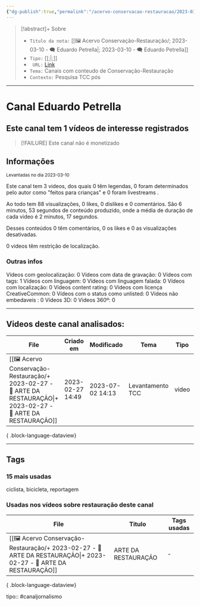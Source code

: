 ```yaml
---
{"dg-publish":true,"permalink":"/acervo-conservacao-restauracao/2023-03-10-eduardo-petrella/","tags":["🖼️/🗨️"]}
---
```


>[!abstract]+ Sobre
>- `Titulo da nota:`  [[🖼️ Acervo Conservação-Restauração/; 2023-03-10 - 🗨️ Eduardo Petrella\|; 2023-03-10 - 🗨️ Eduardo Petrella]]
>- `Tipo:`  [[;\|;]]
>- ` URL:`  [Link](http://www.youtube.com/@eduardopetrella6889)
>- `Tema:`  Canais com conteudo de Conservação-Restauração
>- ` Contexto: `  Pesquisa TCC pós
***

# Canal Eduardo Petrella
## Este canal tem 1 vídeos de interesse registrados
>[!FAILURE] Este canal não é monetizado

## Informações
<small> Levantadas no dia 2023-03-10 </small>


Este canal tem 3 videos, dos quais 0 têm legendas, 0 foram determinados pelo autor como "feitos para crianças" e 0 foram livestreams .

Ao todo tem 88 visualizações, 0 likes, 0 dislikes e 0 comentários.
São 6 minutos, 53 segundos de conteúdo produzido, onde a média de duração de cada video é 2 minutos, 17 segundos.

Desses conteúdos 0 têm comentários, 0 os likes e 0 as visualizações desativadas.

0 videos têm restrição de localização.

### Outras infos

Vídeos com geolocalização: 0
Vídeos com data de gravação: 0
Vídeos com tags: 1
Vídeos com linguagem: 0
Vídeos com linguagem falada: 0
Vídeos com localização: 0
Vídeos content rating: 0
Vídeos com licença CreativeCommon: 0
Vídeos com o status como unlisted: 0
Vídeos não embedaveis : 0
Vídeos 3D: 0
Videos 360º: 0

***
## Videos deste canal analisados:
| File                                                                                                                           | Criado em        | Modificado       | Tema             | Tipo  | Canal            |
| ------------------------------------------------------------------------------------------------------------------------------ | ---------------- | ---------------- | ---------------- | ----- | ---------------- |
| [[🖼️ Acervo Conservação-Restauração/+ 2023-02-27   -  🎥️ ARTE DA RESTAURAÇÃO\|+ 2023-02-27   -  🎥️ ARTE DA RESTAURAÇÃO]] | 2023-02-27 14:49 | 2023-07-02 14:13 | Levantamento TCC | video | Eduardo Petrella |

{ .block-language-dataview}
***

## Tags
### 15 mais usadas

ciclista, bicicleta, reportagem

### Usadas nos vídeos sobre restauração deste canal
| File                                                                                                                           | Titulo              | Tags usadas |
| ------------------------------------------------------------------------------------------------------------------------------ | ------------------- | ----------- |
| [[🖼️ Acervo Conservação-Restauração/+ 2023-02-27   -  🎥️ ARTE DA RESTAURAÇÃO\|+ 2023-02-27   -  🎥️ ARTE DA RESTAURAÇÃO]] | ARTE DA RESTAURAÇÃO | \-          |

{ .block-language-dataview}


tipo:: #canaljornalismo